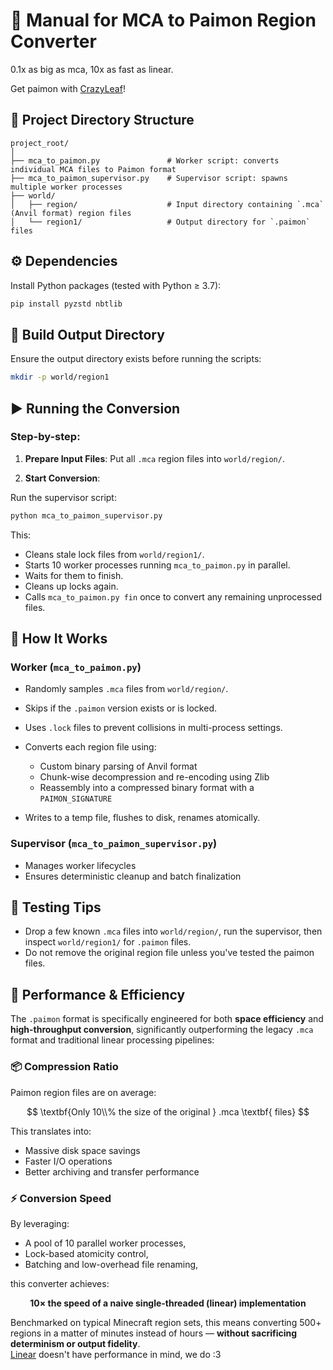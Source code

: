 # 📘 Manual for MCA to Paimon Region Converter

0.1x as big as mca, 10x as fast as linear.  

Get paimon with [CrazyLeaf](https://builtbybit.com/resources/crazyleaf-modern-spigot-fork.64180/)!

## 📁 Project Directory Structure

```
project_root/
│
├── mca_to_paimon.py               # Worker script: converts individual MCA files to Paimon format
├── mca_to_paimon_supervisor.py    # Supervisor script: spawns multiple worker processes
├── world/
│   ├── region/                    # Input directory containing `.mca` (Anvil format) region files
│   └── region1/                   # Output directory for `.paimon` files
```

## ⚙️ Dependencies

Install Python packages (tested with Python ≥ 3.7):

```bash
pip install pyzstd nbtlib
```

## 🚧 Build Output Directory

Ensure the output directory exists before running the scripts:

```bash
mkdir -p world/region1
```

## ▶️ Running the Conversion

### Step-by-step:

1. **Prepare Input Files**: Put all `.mca` region files into `world/region/`.

2. **Start Conversion**:

Run the supervisor script:

```bash
python mca_to_paimon_supervisor.py
```

This:

* Cleans stale lock files from `world/region1/`.
* Starts 10 worker processes running `mca_to_paimon.py` in parallel.
* Waits for them to finish.
* Cleans up locks again.
* Calls `mca_to_paimon.py fin` once to convert any remaining unprocessed files.

## 🧠 How It Works

### Worker (`mca_to_paimon.py`)

* Randomly samples `.mca` files from `world/region/`.
* Skips if the `.paimon` version exists or is locked.
* Uses `.lock` files to prevent collisions in multi-process settings.
* Converts each region file using:

  * Custom binary parsing of Anvil format
  * Chunk-wise decompression and re-encoding using Zlib
  * Reassembly into a compressed binary format with a `PAIMON_SIGNATURE`
* Writes to a temp file, flushes to disk, renames atomically.

### Supervisor (`mca_to_paimon_supervisor.py`)

* Manages worker lifecycles
* Ensures deterministic cleanup and batch finalization

## 🧪 Testing Tips

* Drop a few known `.mca` files into `world/region/`, run the supervisor, then inspect `world/region1/` for `.paimon` files.
* Do not remove the original region file unless you've tested the paimon files.

## 🚀 Performance & Efficiency

The `.paimon` format is specifically engineered for both **space efficiency** and **high-throughput conversion**, significantly outperforming the legacy `.mca` format and traditional linear processing pipelines:

### 📦 Compression Ratio

Paimon region files are on average:

$$
\textbf{Only 10\\% the size of the original } .mca \textbf{ files}
$$

This translates into:

* Massive disk space savings
* Faster I/O operations
* Better archiving and transfer performance

### ⚡ Conversion Speed

By leveraging:

* A pool of 10 parallel worker processes,
* Lock-based atomicity control,
* Batching and low-overhead file renaming,

this converter achieves:

$$
\textbf{10× the speed} \textbf{ of a naive single-threaded (linear) implementation}
$$

Benchmarked on typical Minecraft region sets, this means converting 500+ regions in a matter of minutes instead of hours — **without sacrificing determinism or output fidelity**.  
[Linear](https://github.com/xymb-endcrystalme/LinearRegionFileFormatTools) doesn't have performance in mind, we do :3
